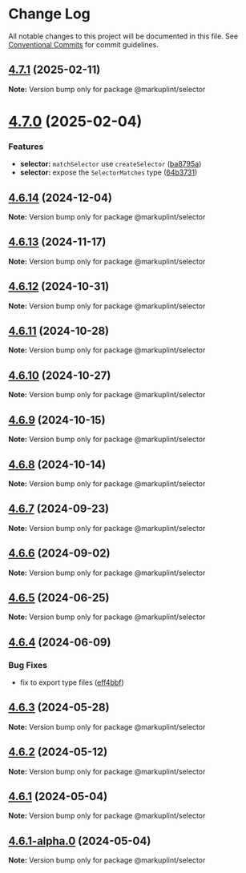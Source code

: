 # Change Log

All notable changes to this project will be documented in this file.
See [Conventional Commits](https://conventionalcommits.org) for commit guidelines.

## [4.7.1](https://github.com/markuplint/markuplint/compare/@markuplint/selector@4.7.0...@markuplint/selector@4.7.1) (2025-02-11)

**Note:** Version bump only for package @markuplint/selector

# [4.7.0](https://github.com/markuplint/markuplint/compare/@markuplint/selector@4.6.14...@markuplint/selector@4.7.0) (2025-02-04)

### Features

- **selector:** `matchSelector` use `createSelector` ([ba8795a](https://github.com/markuplint/markuplint/commit/ba8795a7fb03e46546415e29c73d3b460780d7c9))
- **selector:** expose the `SelectorMatches` type ([64b3731](https://github.com/markuplint/markuplint/commit/64b373118da33f81cc4e043eeec3f2eea889677c))

## [4.6.14](https://github.com/markuplint/markuplint/compare/@markuplint/selector@4.6.13...@markuplint/selector@4.6.14) (2024-12-04)

**Note:** Version bump only for package @markuplint/selector

## [4.6.13](https://github.com/markuplint/markuplint/compare/@markuplint/selector@4.6.12...@markuplint/selector@4.6.13) (2024-11-17)

**Note:** Version bump only for package @markuplint/selector

## [4.6.12](https://github.com/markuplint/markuplint/compare/@markuplint/selector@4.6.11...@markuplint/selector@4.6.12) (2024-10-31)

**Note:** Version bump only for package @markuplint/selector

## [4.6.11](https://github.com/markuplint/markuplint/compare/@markuplint/selector@4.6.10...@markuplint/selector@4.6.11) (2024-10-28)

**Note:** Version bump only for package @markuplint/selector

## [4.6.10](https://github.com/markuplint/markuplint/compare/@markuplint/selector@4.6.9...@markuplint/selector@4.6.10) (2024-10-27)

**Note:** Version bump only for package @markuplint/selector

## [4.6.9](https://github.com/markuplint/markuplint/compare/@markuplint/selector@4.6.8...@markuplint/selector@4.6.9) (2024-10-15)

**Note:** Version bump only for package @markuplint/selector

## [4.6.8](https://github.com/markuplint/markuplint/compare/@markuplint/selector@4.6.7...@markuplint/selector@4.6.8) (2024-10-14)

**Note:** Version bump only for package @markuplint/selector

## [4.6.7](https://github.com/markuplint/markuplint/compare/@markuplint/selector@4.6.6...@markuplint/selector@4.6.7) (2024-09-23)

**Note:** Version bump only for package @markuplint/selector

## [4.6.6](https://github.com/markuplint/markuplint/compare/@markuplint/selector@4.6.5...@markuplint/selector@4.6.6) (2024-09-02)

**Note:** Version bump only for package @markuplint/selector

## [4.6.5](https://github.com/markuplint/markuplint/compare/@markuplint/selector@4.6.4...@markuplint/selector@4.6.5) (2024-06-25)

**Note:** Version bump only for package @markuplint/selector

## [4.6.4](https://github.com/markuplint/markuplint/compare/@markuplint/selector@4.6.3...@markuplint/selector@4.6.4) (2024-06-09)

### Bug Fixes

- fix to export type files ([eff4bbf](https://github.com/markuplint/markuplint/commit/eff4bbfd127574809dc5e15d7cafe87699758ee0))

## [4.6.3](https://github.com/markuplint/markuplint/compare/@markuplint/selector@4.6.2...@markuplint/selector@4.6.3) (2024-05-28)

**Note:** Version bump only for package @markuplint/selector

## [4.6.2](https://github.com/markuplint/markuplint/compare/@markuplint/selector@4.6.1...@markuplint/selector@4.6.2) (2024-05-12)

**Note:** Version bump only for package @markuplint/selector

## [4.6.1](https://github.com/markuplint/markuplint/compare/@markuplint/selector@4.6.1-alpha.0...@markuplint/selector@4.6.1) (2024-05-04)

**Note:** Version bump only for package @markuplint/selector

## [4.6.1-alpha.0](https://github.com/markuplint/markuplint/compare/@markuplint/selector@4.6.0...@markuplint/selector@4.6.1-alpha.0) (2024-05-04)

**Note:** Version bump only for package @markuplint/selector
